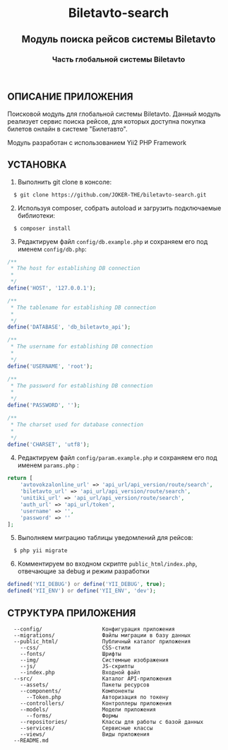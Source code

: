 <p align="center">
    <h1 align="center">Biletavto-search</h1>
    <h2 align="center">Модуль поиска рейсов системы Biletavto</h2>
    <h3 align="center">Часть глобальной системы Biletavto</h3>
    <br>
</p>

ОПИСАНИЕ ПРИЛОЖЕНИЯ
-------------------

Поисковой модуль для глобальной системы Biletavto.
Данный модуль реализует сервис поиска рейсов, для которых доступна покупка билетов онлайн в системе "Билетавто".

Модуль разработан с использованием Yii2 PHP Framework

УСТАНОВКА
-------------------

1. Выполнить git clone в консоле:
  ~~~
    $ git clone https://github.com/JOKER-THE/biletavto-search.git
  ~~~

2. Используя composer, собрать autoload и загрузить подключаемые библиотеки:
  ~~~
    $ composer install
  ~~~

3. Редактируем файл `config/db.example.php` и сохраняем его под именем `config/db.php`:

```php
/**
 * The host for establishing DB connection
 *
 */
define('HOST', '127.0.0.1');

/**
 * The tablename for establishing DB connection
 *
 */
define('DATABASE', 'db_biletavto_api');

/**
 * The username for establishing DB connection
 *
 */
define('USERNAME', 'root');

/**
 * The password for establishing DB connection
 *
 */
define('PASSWORD', '');

/**
 * The charset used for database connection
 *
 */
define('CHARSET', 'utf8');
```

4. Редактируем файл `config/param.example.php` и сохраняем его под именем `params.php` :

```php
return [
    'avtovokzalonline_url' => 'api_url/api_version/route/search',
    'biletavto_url' => 'api_url/api_version/route/search',
    'unitiki_url' => 'api_url/api_version/route/search',
    'auth_url' => 'api_url/token',
    'username' => '',
    'password' => ''
];

```

5. Выполняем миграцию таблицы уведомлений для рейсов:
  ~~~
    $ php yii migrate
  ~~~

6. Комментируем во входном скрипте `public_html/index.php`, отвечающие за debug и режим разработки
```php
defined('YII_DEBUG') or define('YII_DEBUG', true);
defined('YII_ENV') or define('YII_ENV', 'dev');
```

СТРУКТУРА ПРИЛОЖЕНИЯ
-------------------

      --config/                   Конфигурация приложения
      --migrations/               Файлы миграции в базу данных
      --public_html/              Публичный каталог приложения
        --css/                    CSS-стили
        --fonts/                  Шрифты
        --img/                    Системные изображения
        --js/                     JS-скрипты
        --index.php               Входной файл
      --src/                      Каталог API-приложения
        --assets/                 Пакеты ресурсов
        --components/             Компоненты
          --Token.php             Авторизация по токену
        --controllers/            Контроллеры приложения
        --models/                 Модели приложения
          --forms/                Формы
        --repositories/           Классы для работы с базой данных
        --services/               Сервисные классы
        --views/                  Виды приложения
      --README.md

